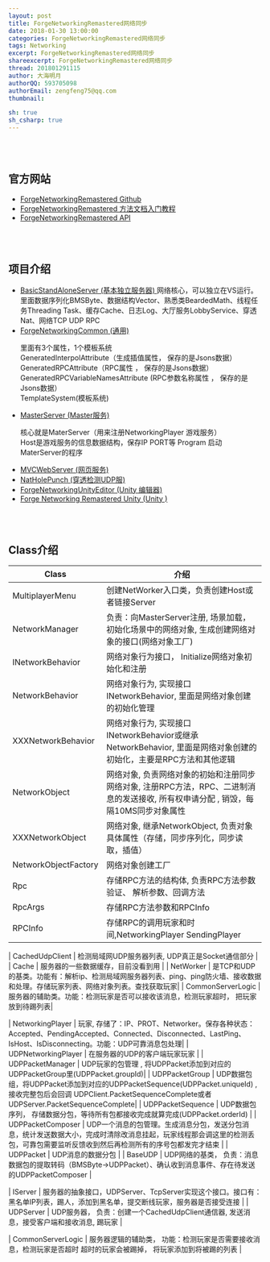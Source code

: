 ```yaml
---
layout: post
title: ForgeNetworkingRemastered网络同步
date: 2018-01-30 13:00:00
categories: ForgeNetworkingRemastered网络同步
tags: Networking
excerpt: ForgeNetworkingRemastered网络同步
shareexcerpt: ForgeNetworkingRemastered网络同步
thread: 201801291115
author: 大海明月
authorQQ: 593705098
authorEmail: zengfeng75@qq.com
thumbnail: 

sh: true
sh_csharp: true
---
```






<br>
<br>
<h2 class="nav1">官方网站</h2>
<div class="" >
<ul>



<li data-fid="1" data-index="1" draggable="true">
<a target="_blank" contextmenu="thumb-menu" href="https://github.com/BeardedManStudios/ForgeNetworkingRemastered" draggable="false">
  <span class="title">ForgeNetworkingRemastered Github </span>
</a>
</li>



<li data-fid="1" data-index="1" draggable="true">
<a target="_blank" contextmenu="thumb-menu" href="http://docs.forgepowered.com/" draggable="false">
  <span class="title">ForgeNetworkingRemastered 方法文档入门教程 </span>
</a>
</li>


<li data-fid="1" data-index="1" draggable="true">
<a target="_blank" contextmenu="thumb-menu" href="https://forgepowered.com/ForgeNetworkingRemasteredAPI/html/annotated.html" draggable="false">
  <span class="title">ForgeNetworkingRemastered API</span>
</a>
</li>


</ul>



<br>
<br>
<h2 class="nav1">项目介绍</h2>
<div class="" >
<ul>



<li data-fid="1" data-index="1" draggable="true">
<a target="_blank" contextmenu="thumb-menu" href="https://github.com/BeardedManStudios/ForgeNetworkingRemastered/tree/master/BasicStandAloneServer" draggable="false">
  <span class="title">BasicStandAloneServer (基本独立服务器) </span>
</a>
网络核心，可以独立在VS运行。里面数据序列化BMSByte、数据结构Vector、熟悉类BeardedMath、线程任务Threading Task、缓存Cache、日志Log、大厅服务LobbyService、穿透Nat、网络TCP UDP RPC

</li>


<li data-fid="1" data-index="1" draggable="true">
<a target="_blank" contextmenu="thumb-menu" href="https://github.com/BeardedManStudios/ForgeNetworkingRemastered/tree/master/ForgeNetworkingCommon" draggable="false">
  <span class="title">ForgeNetworkingCommon (通用) </span>
</a>

里面有3个属性，1个模板系统<br>
 GeneratedInterpolAttribute（生成插值属性， 保存的是Jsons数据）<br>
 GeneratedRPCAttribute（RPC属性 ， 保存的是Jsons数据）<br>
 GeneratedRPCVariableNamesAttribute (RPC参数名称属性 ， 保存的是Jsons数据）<br>
 TemplateSystem(模板系统)

</li>


<li data-fid="1" data-index="1" draggable="true">
<a target="_blank" contextmenu="thumb-menu" href="https://github.com/BeardedManStudios/ForgeNetworkingRemastered/tree/master/MasterServer" draggable="false">
  <span class="title">MasterServer (Master服务) </span>
</a>

核心就是MaterServer（用来注册NetworkingPlayer 游戏服务）<br>
Host是游戏服务的信息数据结构，保存IP PORT等
Program 启动MaterServer的程序
</li>



<li data-fid="1" data-index="1" draggable="true">
<a target="_blank" contextmenu="thumb-menu" href="https://github.com/BeardedManStudios/ForgeNetworkingRemastered/tree/master/MVCWebServer" draggable="false">
  <span class="title">MVCWebServer (网页服务) </span>
</a>
</li>



<li data-fid="1" data-index="1" draggable="true">
<a target="_blank" contextmenu="thumb-menu" href="https://github.com/BeardedManStudios/ForgeNetworkingRemastered/tree/master/NatHolePunch" draggable="false">
  <span class="title">NatHolePunch (穿透检测UDP服) </span>
</a>
</li>



<li data-fid="1" data-index="1" draggable="true">
<a target="_blank" contextmenu="thumb-menu" href="https://github.com/BeardedManStudios/ForgeNetworkingRemastered/tree/master/ForgeNetworkingUnityEditor" draggable="false">
  <span class="title">ForgeNetworkingUnityEditor (Unity 编辑器) </span>
</a>
</li>



<li data-fid="1" data-index="1" draggable="true">
<a target="_blank" contextmenu="thumb-menu" href="https://github.com/BeardedManStudios/ForgeNetworkingRemastered/tree/master/NatHolePunch" draggable="false">
  <span class="title">Forge Networking Remastered Unity (Unity ) </span>
</a>
</li>

</ul>



<br>
<br>
<h2 class="nav1">Class介绍</h2>


| Class                 | 介绍                                                                                    |
| --------------------- | --------------------------------------------------------------------------------------- |
| MultiplayerMenu       | 创建NetWorker入口类，负责创建Host或者链接Server    | 
| NetworkManager       | 负责：向MasterServer注册, 场景加载，初始化场景中的网络对象, 生成创建网络对象的接口(网络对象工厂)     | 
| INetworkBehavior     | 网络对象行为接口， Initialize网络对象初始化和注册    | 
| NetworkBehavior     | 网络对象行为, 实现接口INetworkBehavior, 里面是网络对象创建的初始化管理    | 
| XXXNetworkBehavior     | 网络对象行为, 实现接口INetworkBehavior或继承NetworkBehavior, 里面是网络对象创建的初始化，主要是RPC方法和其他逻辑    | 
| NetworkObject     | 网络对象, 负责网络对象的初始和注册同步网络对象, 注册RPC方法，RPC、二进制消息的发送接收, 所有权申请分配 , 销毁，每隔10MS同步对象属性 | 
| XXXNetworkObject     | 网络对象, 继承NetworkObject, 负责对象具体属性（存储，同步序列化，同步读取，插值） | 
| NetworkObjectFactory     | 网络对象创建工厂 | 
| Rpc     | 存储RPC方法的结构体, 负责RPC方法参数验证、 解析参数、回调方法 | 
| RpcArgs     | 存储RPC方法参数和RPCInfo | 
| RPCInfo     | 存储RPC的调用玩家和时间,NetworkingPlayer SendingPlayer | 


| CachedUdpClient     | 检测局域网UDP服务器列表, UDP真正是Socket通信部分 | 
| Cache     | 服务器的一些数据缓存，目前没看到用 | 
| NetWorker     | 是TCP和UDP的基类。功能有：解析ip、检测局域网服务器列表、ping、ping防火墙、接收数据和处理。存储玩家列表、网络对象列表。查找获取玩家| 
| CommonServerLogic     | 服务器的辅助类。功能：检测玩家是否可以接收该消息，检测玩家超时， 把玩家放到待踢列表| 

| NetworkingPlayer     | 玩家, 存储了：IP、PROT、Networker。保存各种状态：Accepted、PendingAccepted、Connected、Disconnected、LastPing、IsHost、IsDisconnecting。功能：UDP可靠消息包处理| 
| UDPNetworkingPlayer     | 在服务器的UDP的客户端玩家玩家 | 
| UDPPacketManager     | UDP玩家的包管理 , 将UDPPacket添加到对应的UDPPacketGroup里(UDPPacket.groupId)| 
| UDPPacketGroup     | UDP数据包组，将UDPPacket添加到对应的UDPPacketSequence(UDPPacket.uniqueId) , 接收完整包后会回调 UDPClient.PacketSequenceComplete或者UDPServer.PacketSequenceComplete| 
| UDPPacketSequence     | UDP数据包序列， 存储数据分包，等待所有包都接收完成就算完成(UDPPacket.orderId) | 
| UDPPacketComposer     | UDP一个消息的包管理。生成消息分包，发送分包消息，统计发送数据大小，完成时清除改消息挂起，玩家线程那会调这里的检测丢包，可靠包需要监听反馈收到然后再检测所有的序号包都发完才结束 | 
| UDPPacket     | UDP消息的数据分包 | 
| BaseUDP     | UDP网络的基类， 负责：消息数据包的提取转码（BMSByte->UDPPacket）、确认收到消息事件、存在待发送的UDPPacketComposer | 

| IServer     | 服务器的抽象接口，UDPServer、TcpServer实现这个接口。接口有：黑名单IP列表，踢人，添加到黑名单，提交断线玩家，服务器是否接受连接 | 
| UDPServer     | UDP服务器， 负责：创建一个CachedUdpClient通信器, 发送消息，接受客户端和接收消息, 踢玩家 | 


| CommonServerLogic     | 服务器逻辑的辅助类， 功能：检测玩家是否需要接收消息，检测玩家是否超时 超时的玩家会被踢掉， 将玩家添加到将被踢的列表 | 
